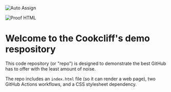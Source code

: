 ![Auto Assign](https://github.com/Cookcliff/demo-repository/actions/workflows/auto-assign.yml/badge.svg)

![Proof HTML](https://github.com/Cookcliff/demo-repository/actions/workflows/proof-html.yml/badge.svg)

# Welcome to the Cookcliff's demo respository
This code repository (or "repo") is designed to demonstrate the best GitHub has to offer with the least amount of noise.

The repo includes an `index.html` file (so it can render a web page), two GitHub Actions workflows, and a CSS stylesheet dependency.
